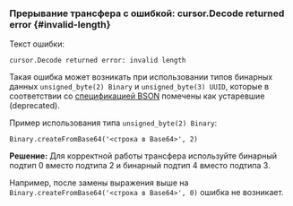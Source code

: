 ### Прерывание трансфера с ошибкой: cursor.Decode returned error {#invalid-length}

Текст ошибки:

```text
cursor.Decode returned error: invalid length
```

Такая ошибка может возникать при использовании типов бинарных данных `unsigned_byte(2) Binary` и `unsigned_byte(3) UUID`, которые в соответствии со [спецификацией BSON](https://bsonspec.org/spec.html) помечены как устаревшие (deprecated).

Пример использования типа `unsigned_byte(2) Binary`:

```text
Binary.createFromBase64('<строка в Base64>', 2)
```

**Решение:** Для корректной работы трансфера используйте бинарный подтип 0 вместо подтипа 2 и бинарный подтип 4 вместо подтипа 3.

Например, после замены выражения выше на `Binary.createFromBase64('<строка в Base64>', 0)` ошибка не возникает.

